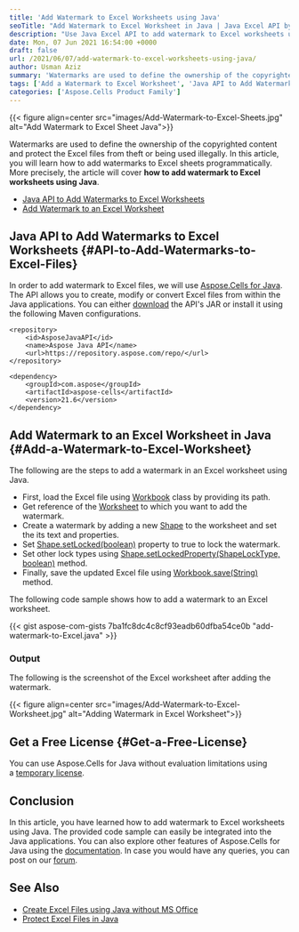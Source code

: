 ```yaml
---
title: 'Add Watermark to Excel Worksheets using Java'
seoTitle: "Add Watermark to Excel Worksheet in Java | Java Excel API by Aspose"
description: "Use Java Excel API to add watermark to Excel worksheets using Java. Source code to customize the locking properties of the watermark."
date: Mon, 07 Jun 2021 16:54:00 +0000
draft: false
url: /2021/06/07/add-watermark-to-excel-worksheets-using-java/
author: Usman Aziz
summary: 'Watermarks are used to define the ownership of the copyrighted content and protect the Excel files from theft or being used illegally. In this article, you will learn how to add watermarks to Excel sheets programmatically. More precisely, the article will cover **how to add watermark to Excel worksheets using Java**.'
tags: ['Add a Watermark to Excel Worksheet', 'Java API to Add Watermarks to Excel Files']
categories: ['Aspose.Cells Product Family']
---
```




{{< figure align=center src="images/Add-Watermark-to-Excel-Sheets.jpg" alt="Add Watermark to Excel Sheet Java">}}


Watermarks are used to define the ownership of the copyrighted content and protect the Excel files from theft or being used illegally. In this article, you will learn how to add watermarks to Excel sheets programmatically. More precisely, the article will cover **how to add watermark to Excel worksheets using Java**.

*   [Java API to Add Watermarks to Excel Worksheets][1]
*   [Add Watermark to an Excel Worksheet][2]

## Java API to Add Watermarks to Excel Worksheets {#API-to-Add-Watermarks-to-Excel-Files}

In order to add watermark to Excel files, we will use [Aspose.Cells for Java][3]. The API allows you to create, modify or convert Excel files from within the Java applications. You can either [download][4] the API's JAR or install it using the following Maven configurations.

```
<repository>
    <id>AsposeJavaAPI</id>
    <name>Aspose Java API</name>
    <url>https://repository.aspose.com/repo/</url>
</repository>
```
```
<dependency>
    <groupId>com.aspose</groupId>
    <artifactId>aspose-cells</artifactId>
    <version>21.6</version>
</dependency>
```

## Add Watermark to an Excel Worksheet in Java {#Add-a-Watermark-to-Excel-Worksheet}

The following are the steps to add a watermark in an Excel worksheet using Java.

*   First, load the Excel file using [Workbook][5] class by providing its path.
*   Get reference of the [Worksheet][6] to which you want to add the watermark.
*   Create a watermark by adding a new [Shape][7] to the worksheet and set the its text and properties.
*   Set [Shape.setLocked(boolean)][8] property to true to lock the watermark.
*   Set other lock types using [Shape.setLockedProperty(ShapeLockType, boolean)][9] method.
*   Finally, save the updated Excel file using [Workbook.save(String)][10] method.

The following code sample shows how to add a watermark to an Excel worksheet.

{{< gist aspose-com-gists 7ba1fc8dc4c8cf93eadb60dfba54ce0b "add-watermark-to-Excel.java" >}}

### Output

The following is the screenshot of the Excel worksheet after adding the watermark.



{{< figure align=center src="images/Add-Watermark-to-Excel-Worksheet.jpg" alt="Adding Watermark in Excel Worksheet">}}


## Get a Free License {#Get-a-Free-License}

You can use Aspose.Cells for Java without evaluation limitations using a [temporary license][11].

## Conclusion

In this article, you have learned how to add watermark to Excel worksheets using Java. The provided code sample can easily be integrated into the Java applications. You can also explore other features of Aspose.Cells for Java using the [documentation][12]. In case you would have any queries, you can post on our [forum][13].

## See Also

*   [Create Excel Files using Java without MS Office][14]
*   [Protect Excel Files in Java][15]




[1]: #API-to-Add-Watermarks-to-Excel-Files
[2]: #Add-a-Watermark-to-Excel-Worksheet
[3]: https://products.aspose.com/cells/java
[4]: https://downloads.aspose.com/cells/java
[5]: https://apireference.aspose.com/cells/java/com.aspose.cells/Workbook
[6]: https://apireference.aspose.com/cells/java/com.aspose.cells/Worksheet
[7]: https://apireference.aspose.com/cells/java/com.aspose.cells/Shape
[8]: https://apireference.aspose.com/cells/java/com.aspose.cells/shape#IsLocked
[9]: https://apireference.aspose.com/cells/java/com.aspose.cells/shape#setLockedProperty(int,%20boolean)
[10]: https://apireference.aspose.com/cells/java/com.aspose.cells/workbook#save(java.lang.String)
[11]: https://purchase.aspose.com/temporary-license
[12]: https://docs.aspose.com/cells/java
[13]: https://forum.aspose.com/
[14]: https://blog.aspose.com/2020/10/13/create-excel-xlsx-xls-using-java-without-ms-office/
[15]: https://blog.aspose.com/2021/01/11/Protect-Unprotect-Excel-Files-in-Java/





